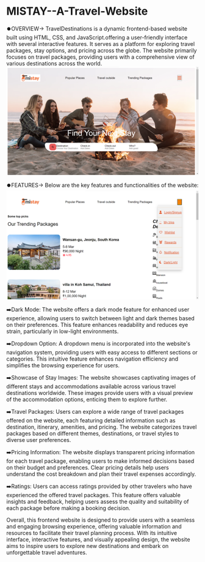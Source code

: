 # MISTAY--A-Travel-Website
⏺️OVERVIEW->
TravelDestinations is a  dynamic frontend-based website built using HTML, CSS, and JavaScript.offering a user-friendly interface with several interactive features.  It serves as a platform for exploring travel packages, stay options, and pricing across the globe. The website primarily focuses on travel packages, providing users with a comprehensive view of various destinations across the world.
<img src="https://github.com/Neha-Sharma666/MISTAY--A-Travel-Website/blob/main/web.1.png" alt="MLBC">


⏺️FEATURES->
Below are the key features and functionalities of the website:
<img src="https://github.com/Neha-Sharma666/MISTAY--A-Travel-Website/blob/main/web.2.png" alt="MLBC">

➡️Dark Mode:
The website offers a dark mode feature for enhanced user experience, allowing users to switch between light and dark themes based on their preferences. This feature enhances readability and reduces eye strain, particularly in low-light environments.

➡️Dropdown Option:
A dropdown menu is incorporated into the website's navigation system, providing users with easy access to different sections or categories. This intuitive feature enhances navigation efficiency and simplifies the browsing experience for users.

➡️Showcase of Stay Images:
The website showcases captivating images of different stays and accommodations available across various travel destinations worldwide. These images provide users with a visual preview of the accommodation options, enticing them to explore further.

➡️Travel Packages:
Users can explore a wide range of travel packages offered on the website, each featuring detailed information such as destination, itinerary, amenities, and pricing. The website categorizes travel packages based on different themes, destinations, or travel styles to diverse user preferences.

➡️Pricing Information:
The website displays transparent pricing information for each travel package, enabling users to make informed decisions based on their budget and preferences. Clear pricing details help users understand the cost breakdown and plan their travel expenses accordingly.

➡️Ratings:
Users can access ratings  provided by other travelers who have experienced the offered travel packages. This feature offers valuable insights and feedback, helping users assess the quality and suitability of each package before making a booking decision.

Overall, this frontend website is designed to provide users with a seamless and engaging browsing experience, offering valuable information and resources to facilitate their travel planning process. With its intuitive interface, interactive features, and visually appealing design, the website aims to inspire users to explore new destinations and embark on unforgettable travel adventures.


